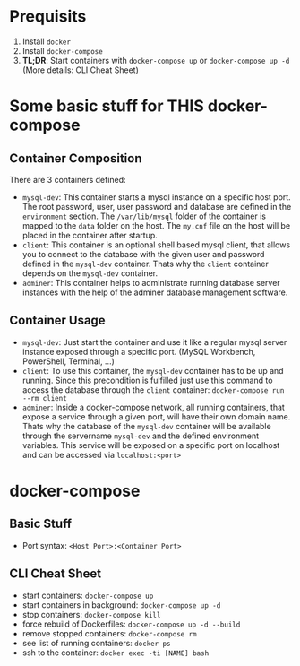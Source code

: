 # Prequisits
1. Install `docker`
2. Install `docker-compose`
3. **TL;DR**: Start containers with `docker-compose up` or `docker-compose up -d` (More details: CLI Cheat Sheet)

# Some basic stuff for THIS docker-compose
## Container Composition
There are 3 containers defined:
* `mysql-dev`: This container starts a mysql instance on a specific host port. The root password, user, user password and database are defined in the `environment` section. The `/var/lib/mysql` folder of the container is mapped to the `data` folder on the host. The `my.cnf` file on the host will be placed in the container after startup.
* `client`: This container is an optional shell based mysql client, that allows you to connect to the database with the given user and password defined in the `mysql-dev` container. Thats why the `client` container depends on the `mysql-dev` container.
* `adminer`: This container helps to administrate running database server instances with the help of the adminer database management software.

## Container Usage
* `mysql-dev`: Just start the container and use it like a regular mysql server instance exposed through a specific port. (MySQL Workbench, PowerShell, Terminal, ...)
* `client`: To use this container, the `mysql-dev` container has to be up and running. Since this precondition is fulfilled just use this command to access the database through the `client` container: `docker-compose run --rm client`
* `adminer`: Inside a docker-compose network, all running containers, that expose a service through a given port, will have their own domain name. Thats why the database of the `mysql-dev` container will be available through the servername `mysql-dev` and the defined environment variables. This service will be exposed on a specific port on localhost and can be accessed via `localhost:<port>`

# docker-compose
## Basic Stuff
* Port syntax: `<Host Port>:<Container Port>`

## CLI Cheat Sheet
* start containers: `docker-compose up`
* start containers in background: `docker-compose up -d`
* stop containers: `docker-compose kill`
* force rebuild of Dockerfiles: `docker-compose up -d --build`
* remove stopped containers: `docker-compose rm`
* see list of running containers: `docker ps`
* ssh to the container: `docker exec -ti [NAME] bash`